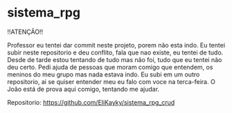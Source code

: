 # sistema_rpg

!!ATENÇÃO!!

Professor eu tentei dar commit neste projeto, porem não esta indo. Eu tentei subir neste repositorio e deu conflito, fala que nao existe, eu tentei de tudo. Desde de tarde estou tentando de tudo mas não foi, tudo que eu tentei não deu certo. Pedi ajuda de pessoas que moram comigo que entendem, os meninos do meu grupo mas nada estava indo. Eu subi em um outro repositorio, ai se quiser entender meu eu falo com voce na terca-feira. O João está de prova aqui comigo, tentando me ajudar. 

Repositorio: https://github.com/EliKayky/sistema_rpg_crud
